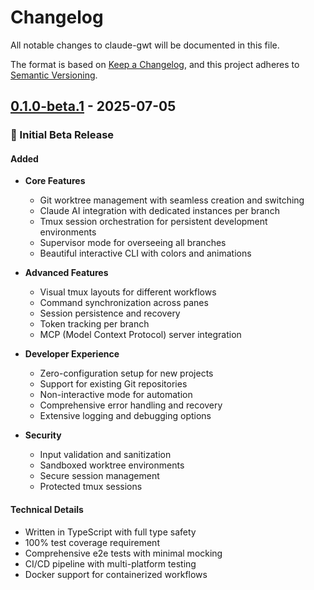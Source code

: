 # Changelog

All notable changes to claude-gwt will be documented in this file.

The format is based on [Keep a Changelog](https://keepachangelog.com/en/1.0.0/),
and this project adheres to [Semantic Versioning](https://semver.org/spec/v2.0.0.html).

## [0.1.0-beta.1] - 2025-07-05

### 🎉 Initial Beta Release

#### Added
- **Core Features**
  - Git worktree management with seamless creation and switching
  - Claude AI integration with dedicated instances per branch
  - Tmux session orchestration for persistent development environments
  - Supervisor mode for overseeing all branches
  - Beautiful interactive CLI with colors and animations

- **Advanced Features**
  - Visual tmux layouts for different workflows
  - Command synchronization across panes
  - Session persistence and recovery
  - Token tracking per branch
  - MCP (Model Context Protocol) server integration

- **Developer Experience**
  - Zero-configuration setup for new projects
  - Support for existing Git repositories
  - Non-interactive mode for automation
  - Comprehensive error handling and recovery
  - Extensive logging and debugging options

- **Security**
  - Input validation and sanitization
  - Sandboxed worktree environments
  - Secure session management
  - Protected tmux sessions

#### Technical Details
- Written in TypeScript with full type safety
- 100% test coverage requirement
- Comprehensive e2e tests with minimal mocking
- CI/CD pipeline with multi-platform testing
- Docker support for containerized workflows

[0.1.0-beta.1]: https://github.com/nazq/claude_gwt/releases/tag/v0.1.0-beta.1